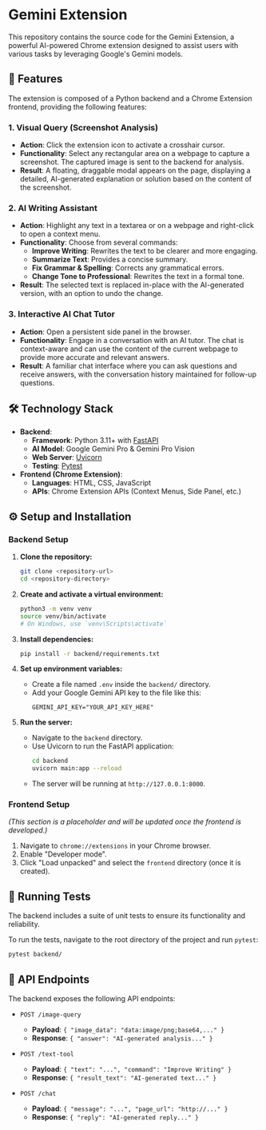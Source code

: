 # Gemini Extension

This repository contains the source code for the Gemini Extension, a powerful AI-powered Chrome extension designed to assist users with various tasks by leveraging Google's Gemini models.

## 🚀 Features

The extension is composed of a Python backend and a Chrome Extension frontend, providing the following features:

### 1. Visual Query (Screenshot Analysis)
- **Action**: Click the extension icon to activate a crosshair cursor.
- **Functionality**: Select any rectangular area on a webpage to capture a screenshot. The captured image is sent to the backend for analysis.
- **Result**: A floating, draggable modal appears on the page, displaying a detailed, AI-generated explanation or solution based on the content of the screenshot.

### 2. AI Writing Assistant
- **Action**: Highlight any text in a textarea or on a webpage and right-click to open a context menu.
- **Functionality**: Choose from several commands:
    - **Improve Writing**: Rewrites the text to be clearer and more engaging.
    - **Summarize Text**: Provides a concise summary.
    - **Fix Grammar & Spelling**: Corrects any grammatical errors.
    - **Change Tone to Professional**: Rewrites the text in a formal tone.
- **Result**: The selected text is replaced in-place with the AI-generated version, with an option to undo the change.

### 3. Interactive AI Chat Tutor
- **Action**: Open a persistent side panel in the browser.
- **Functionality**: Engage in a conversation with an AI tutor. The chat is context-aware and can use the content of the current webpage to provide more accurate and relevant answers.
- **Result**: A familiar chat interface where you can ask questions and receive answers, with the conversation history maintained for follow-up questions.

## 🛠️ Technology Stack

- **Backend**:
    - **Framework**: Python 3.11+ with [FastAPI](https://fastapi.tiangolo.com/)
    - **AI Model**: Google Gemini Pro & Gemini Pro Vision
    - **Web Server**: [Uvicorn](https://www.uvicorn.org/)
    - **Testing**: [Pytest](https://docs.pytest.org/)
- **Frontend (Chrome Extension)**:
    - **Languages**: HTML, CSS, JavaScript
    - **APIs**: Chrome Extension APIs (Context Menus, Side Panel, etc.)

## ⚙️ Setup and Installation

### Backend Setup

1.  **Clone the repository:**
    ```bash
    git clone <repository-url>
    cd <repository-directory>
    ```

2.  **Create and activate a virtual environment:**
    ```bash
    python3 -m venv venv
    source venv/bin/activate
    # On Windows, use `venv\Scripts\activate`
    ```

3.  **Install dependencies:**
    ```bash
    pip install -r backend/requirements.txt
    ```

4.  **Set up environment variables:**
    -   Create a file named `.env` inside the `backend/` directory.
    -   Add your Google Gemini API key to the file like this:
        ```
        GEMINI_API_KEY="YOUR_API_KEY_HERE"
        ```

5.  **Run the server:**
    -   Navigate to the `backend` directory.
    -   Use Uvicorn to run the FastAPI application:
        ```bash
        cd backend
        uvicorn main:app --reload
        ```
    -   The server will be running at `http://127.0.0.1:8000`.

### Frontend Setup

*(This section is a placeholder and will be updated once the frontend is developed.)*

1.  Navigate to `chrome://extensions` in your Chrome browser.
2.  Enable "Developer mode".
3.  Click "Load unpacked" and select the `frontend` directory (once it is created).

## 🧪 Running Tests

The backend includes a suite of unit tests to ensure its functionality and reliability.

To run the tests, navigate to the root directory of the project and run `pytest`:
```bash
pytest backend/
```

## 📄 API Endpoints

The backend exposes the following API endpoints:

-   `POST /image-query`
    -   **Payload**: `{ "image_data": "data:image/png;base64,..." }`
    -   **Response**: `{ "answer": "AI-generated analysis..." }`

-   `POST /text-tool`
    -   **Payload**: `{ "text": "...", "command": "Improve Writing" }`
    -   **Response**: `{ "result_text": "AI-generated text..." }`

-   `POST /chat`
    -   **Payload**: `{ "message": "...", "page_url": "http://..." }`
    -   **Response**: `{ "reply": "AI-generated reply..." }`
